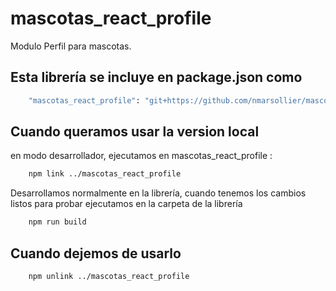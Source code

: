 # mascotas_react_profile

Modulo Perfil para mascotas.

## Esta librería se incluye en package.json como

```bash
    "mascotas_react_profile": "git+https://github.com/nmarsollier/mascotas_react_profile.git#master",
```

## Cuando queramos usar la version local

en modo desarrollador, ejecutamos en mascotas_react_profile :

```bash
    npm link ../mascotas_react_profile
```

Desarrollamos normalmente en la librería, cuando tenemos los cambios listos para probar ejecutamos en la carpeta de la librería

```bash
    npm run build
```

## Cuando dejemos de usarlo

```bash
    npm unlink ../mascotas_react_profile
```
